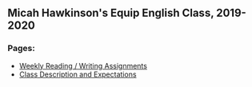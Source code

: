 Micah Hawkinson's Equip English Class, 2019-2020
---
### Pages:
* [Weekly Reading / Writing Assignments](assignments.md)
* [Class Description and Expectations](expectations.md)
